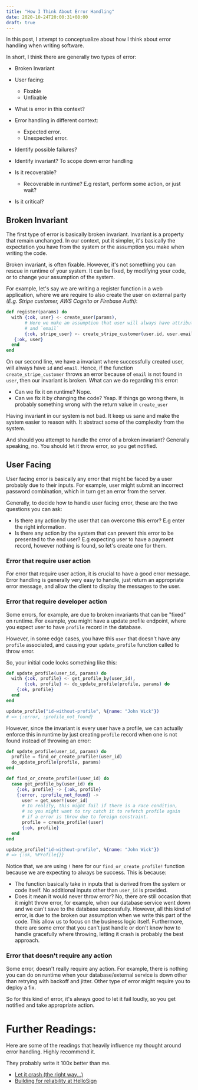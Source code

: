 ```yaml
---
title: "How I Think About Error Handling"
date: 2020-10-24T20:00:31+08:00
draft: true
---
```


In this post, I attempt to conceptualize about how I think about error
handling when writing software.

In short, I think there are generally two types of error:

- Broken Invariant
- User facing:
  - Fixable
  - Unfixable

- What is error in this context?
- Error handling in different context:
  - Expected error.
  - Unexpected error.
- Identify possible failures?
- Identify invariant? To scope down error handling
- Is it recoverable?
  - Recoverable in runtime? E.g restart, perform some action, or just wait?
- Is it critical?

## Broken Invariant

The first type of error is basically broken invariant. Invariant
is a property that remain unchanged. In our context, put it simpler, it's
basically the expectation you have from the system or the assumption you make
when writing the code.

Broken invariant, is often fixable. However, it's not something you can rescue
in runtime of your system. It can be fixed, by modifying your code, or to
change your assumption of the system.

For example, let's say we are writing a register function in a web application,
where we are require to also create the user on external party _(E.g. Stripe
customer, AWS Cognito or Firebase Auth)_:

```elixir
def register(params) do
  with {:ok, user} <- create_user(params),
       # Here we make an assumption that user will always have attribute, `id`
       # and `email`
       {:ok, stripe_user} <- create_stripe_customer(user.id, user.email) do
   {:ok, user}
  end
end
```

On our second line, we have a invariant where successfully created user, will
always have `id` and `email`. Hence, if the function `create_stripe_customer`
throws an error because of `email` is not found in `user`, then our invariant
is broken. What can we do regarding this error:

- Can we fix it on runtime? Nope.
- Can we fix it by changing the code? Yeap. If things go wrong there, is
  probably something wrong with the return value in `create_user`

Having invariant in our system is not bad. It keep us sane and make the system
easier to reason with. It abstract some of the complexity from the system.

And should you attempt to handle the error of a broken invariant? Generally
speaking, no. You should let it throw error, so you get notified.

## User Facing

User facing error is basically any error that might be faced by a user probably
due to their inputs. For example, user might submit an incorrect
password combination, which in turn get an error from the server.

Generally, to decide how to handle user facing error, these are the two
questions you can ask:

- Is there any action by the user that can overcome this error? E.g enter the
  right information.
- Is there any action by the system that can prevent this error to be presented
  to the end user? E.g expecting user to have a payment record, however nothing
  is found, so let's create one for them.

### Error that require user action

For error that require user action, it is crucial to have a good error message.
Error handling is generally very easy to handle, just return an appropriate
error message, and allow the client to display the messages to the user.

### Error that require developer action

Some errors, for example, are due to broken invariants that can be "fixed" on
runtime. For example, you might have a update profile endpoint, where you
expect user to have `profile` record in the database.

However, in some edge cases, you have this `user` that doesn't have any
`profile` associated, and causing your `update_profile` function called to
throw error.

So, your initial code looks something like this:

```elixir
def update_profile(user_id, params) do
  with {:ok, profile} <- get_profile_by(user_id),
       {:ok, profile} <- do_update_profile(profile, params) do
    {:ok, profile}
  end
end

update_profile("id-without-profile", %{name: "John Wick"})
# => {:error, :profile_not_found}
```

However, since the invariant is every user have a profile, we can actually
enforce this in runtime by just creating `profile` record when one is not found
instead of throwing an error:


```elixir
def update_profile(user_id, params) do
  profile = find_or_create_profile!(user_id)
  do_update_profile(profile, params)
end

def find_or_create_profile!(user_id) do
  case get_profile_by(user_id) do
    {:ok, profile} -> {:ok, profile}
    {:error, :profile_not_found} ->
      user = get_user!(user_id)
      # In reality, this might fail if there is a race condition,
      # so you might want to try catch it to refetch profile again
      # if a error is throw due to foreign constraint.
      profile = create_profile!(user)
      {:ok, profile}
  end
end

update_profile("id-without-profile", %{name: "John Wick"})
# => {:ok, %Profile{}}
```

Notice that, we are using `!` here for our `find_or_create_profile!` function
because we are expecting to always be success. This is because:

- The function basically take in inputs that is derived from the system or code
  itself. No additional inputs other than `user_id` is provided.
- Does it mean it would never throw error? No, there are still occasion that it
  might throw error, for example, when our database service went down and we
  can't save to the database successfully. However, all this kind of error,
  is due to the broken our assumption when we write this part of the code.
  This allow us to focus on the business logic itself. Furthermore, there are
  some error that you can't just handle or don't know how to handle gracefully
  where throwing, letting it crash is probably the best approach.

### Error that doesn't require any action

Some error, doesn't really require any action. For example, there is nothing
you can do on runtime when your database/external service is down other than
retrying with backoff and jitter.  Other type of error might require you to
deploy a fix.

So for this kind of error, it's always good to let it fail loudly, so you get
notified and take appropriate action.


# Further Readings:

Here are some of the readings that heavily influence my thought around
error handling. Highly recommend it.

They probably write it 100x better than me.


- [Let it crash (the right
  way...)](https://mazenharake.wordpress.com/2009/09/14/let-it-crash-the-right-way/)
- [Building for reliability at
  HelloSign](https://dropbox.tech/application/building-for-reliability-at-hellosign)

